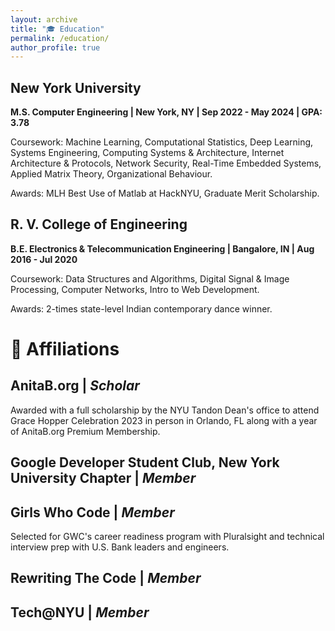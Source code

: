 ```yaml
---
layout: archive
title: "🎓 Education"
permalink: /education/
author_profile: true
---
```

## New York University 
**M.S. Computer Engineering | New York, NY | Sep 2022 - May 2024 | GPA: 3.78**

Coursework: Machine Learning, Computational Statistics, Deep Learning, Systems Engineering, Computing Systems & Architecture, Internet Architecture & Protocols, Network Security, Real-Time Embedded Systems, Applied Matrix Theory, Organizational Behaviour.

Awards: MLH Best Use of Matlab at HackNYU, Graduate Merit Scholarship.

## R. V. College of Engineering
**B.E. Electronics & Telecommunication Engineering | Bangalore, IN | Aug 2016 - Jul 2020**

Coursework: Data Structures and Algorithms, Digital Signal & Image Processing, Computer Networks, Intro to Web Development.

Awards: 2-times state-level Indian contemporary dance winner.

# 📃 Affiliations
## AnitaB.org | *Scholar*
Awarded with a full scholarship by the NYU Tandon Dean's office to attend Grace Hopper Celebration 2023 in person in Orlando, FL along with a year of AnitaB.org Premium Membership.
## Google Developer Student Club, New York University Chapter | *Member*
## Girls Who Code | *Member* 
Selected for GWC's career readiness program with Pluralsight and technical interview prep with U.S. Bank leaders and engineers.
## Rewriting The Code | *Member*
## Tech@NYU | *Member*


